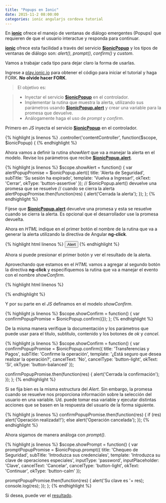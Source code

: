 ```yaml
---
title: "Popups en Ionic"
date: 2015-11-2 08:00:00
categories: ionic angularjs cordova tutorial
---
```

En [__ionic__][1] ofrece el manejo de ventanas de diálogo emergentes (Popups) que requieren de que el usuario interactue y responda para continuar.

[__ionic__][1] ofrece esta facilidad a través del servicio [__$ionicPopup__][2] y los tipos de ventanas de diálogo son: *alert()*, *prompt()*, *confirm()* y *custom*.

Vamos a trabajar cada tipo para dejar claro la forma de usarlas.

Ingrese a [play.ionic.io][3] para obtener el código para iniciar el tutorial y haga FORK. __No olvide hacer FORK__.

  > El objetivo es:

  > - Inyectar el servicio [__$ionicPopup__][2] en el controlador.
  > - Implementar la rutina que muestra la alerta, utilizando sus parámetros usando [__$ionicPopup.alert__][2] y crear una variable para la promesa que devuelve.
  > - Análogamente haga el uso de *prompt* y *confirm*.

Primero en *JS* inyecta el servicio [__$ionicPopup__][2] en el controlador.

{% highlight js linenos %}
.controller('contentController', function($scope, $ionicPopup) {
{% endhighlight %}

Ahora vamos a definir la rutina *showAlert* que va a manejar la alerta en el modelo. Revise los parámetros que recibe [__$ionicPopup.alert__][2].

{% highlight js linenos %}
$scope.showAlert = function() {
  var alertPopupPromise = $ionicPopup.alert({
    title: 'Alerta de Seguridad',
    subTitle: 'Su sesión ha expirado',
    template: 'Vuelva a Ingresar!',
    okText: 'Cerrar',
    okType: 'button-assertive'
  });
  // $ionicPopup.alert() devuelve una promesa que se resuelve 
  // cuando se cierra la alerta
  alertPopupPromise.then(function(res) {
    alert('Cerrada la alerta');
  });
};
{% endhighlight %}

Fíjese que [__$ionicPopup.alert__][2] devuelve una promesa y esta se resuelve cuando se cierra la alerta. Es opcional que el desarrollador use la promesa devuelta.

Ahora en *HTML* indique en el primer botón el nombre de la rutina que va a generar la alerta utilizando la directiva de Angular __ng-click__.

{% highlight html linenos %}
<button ng-click="showAlert()" class="button button-block button-assertive">Alert</button>
{% endhighlight %}

Ahora si puede presionar el primer botón y ver el resultado de la alerta.

Aprovechando que estamos en el *HTML* vamos a agregar al segundo botón la directiva __ng-click__ y especifiquemos la rutina que va a manejar el evento con el nombre *showConfirm*.

{% highlight html linenos %}

{% endhighlight %}

Y por su parte en el *JS* definamos en el modelo *showConfirm*.

{% highlight js linenos %}
$scope.showConfirm = function() {
  var confirmPopupPromise = $ionicPopup.confirm({});
};
{% endhighlight %}

De la misma manera verifique la documentación y los parámetros que puede usar para el título, subtítulo, contenido y los botones de *ok* y *cancel*.

{% highlight js linenos %}
$scope.showConfirm = function() {
  var confirmPopupPromise = $ionicPopup.confirm({
    title: 'Transferencias y Pagos',
    subTitle: 'Confirme la operación',
    template: '¿Está seguro que desea realizar la operación?',
    cancelText: 'No',
    cancelType: 'button-light',
    okText: 'Si',
    okType: 'button-balanced'
  });
  
  confirmPopupPromise.then(function(res) {
    alert('Cerrada la confirmación');
  });
};
{% endhighlight %}

Si se fija bien es la misma estructura del *Alert*. Sin embargo, la promesa cuando se resuelve nos proporciona información sobre la selección del usuario en una variable. Ud. puede tomar esa variable y ejecutar distintas acciones que se basen en la respuesta del usuario de la forma siguiente.

{% highlight js linenos %}
confirmPopupPromise.then(function(res) {
  if (res)
    alert('Operación realizada!!');
  else
    alert('Operación cancelada');
});
{% endhighlight %}

Ahora sigamos de manera análoga con *prompt()*.

{% highlight js linenos %}
$scope.showPrompt = function() {
  var promptPopupPromise = $ionicPopup.prompt({
    title: 'Chequeo de Seguridad',
    subTitle: 'Introduzca sus credenciales',
    template: 'Introduzca su clave de operaciones especiales',
    inputType: 'password',
    inputPlaceholder: 'Clave',
    cancelText: 'Cancelar',
    cancelType: 'button-light',
    okText: 'Continuar',
    okType: 'button-calm'
  });

  promptPopupPromise.then(function(res) {
    alert('Su clave es '+ res);
    console.log(res);
  });
};
{% endhighlight %}

Si desea, puede ver el [resultado][4].

[1]: http://ionicframework.com/ "ionic Framework"
[2]: http://ionicframework.com/docs/api/service/$ionicPopup/ "$ionicPopup"
[3]: http://play.ionic.io/app/8aa6e4ffaf57 "Inicio del tutorial"
[4]: http://play.ionic.io/app/98e58c028887 "Resultado del tutorial"
